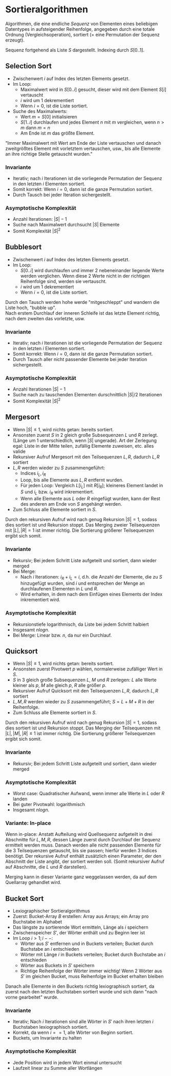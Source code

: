 # Sortieralgorithmen
Algorithmen, die eine endliche *Sequenz* von Elementen eines beliebigen Datentypes in aufsteigender Reihenfolge,
angegeben durch eine totale Ordnung (Vergleichsoperation), sortiert (= eine Permutation der Sequenz erzeugt).

Sequenz fortgehend als Liste $S$ dargestellt. Indexing durch $S[0..1]$.

## Selection Sort
- Zwischenwert $i$ auf Index des letzten Elements gesetzt.
- Im Loop:
    - Maximalwert wird in $S[0..i]$ gesucht, dieser wird mit dem Element $S[i]$ vertauscht
    - $i$ wird um 1 dekrementiert
    - Wenn $i = 0$, ist die Liste sortiert.
- Suche des Maximalwerts:
    - Wert $m = S[0]$ initialisieren
    - $S[1..i]$ durchlaufen und jedes Element $n$ mit $m$ vergleichen, wenn $n > m$ dann $m = n$
    - Am Ende ist $m$ das größte Element.

"Immer Maximalwert mit Wert am Ende der Liste vertauschen und danach zweitgrößtes Element mit vorletztem vertauschen, usw.,
bis alle Elemente an ihre richtige Stelle getauscht wurden."

### Invariante
- Iterativ; nach $i$ Iterationen ist die vorliegende Permutation der Sequenz in den letzten $i$ Elementen sortiert.
- Somit korrekt: Wenn $i = 0$, dann ist die ganze Permutation sortiert.
- Durch Tausch bei jeder Iteration sichergestellt.

### Asymptotische Komplexität
- Anzahl Iterationen: $|S| - 1$
- Suche nach Maximalwert durchsucht $|S|$ Elemente
- Somit Komplexität $|S|^2$


## Bubblesort
- Zwischenwert $i$ auf Index des letzten Elements gesetzt.
- Im Loop:
    - $S[0..i]$ wird durchlaufen und immer 2 nebeneinander liegende Werte werden verglichen. Wenn diese 2 Werte
      nicht in der richtigen Reihenfolge sind, werden sie vertauscht.
    - $i$ wird um 1 dekrementiert
    - Wenn $i = 0$, ist die Liste sortiert.

Durch den Tausch werden hohe werde "mitgeschleppt" und wandern die Liste hoch, "bubble up".  
Nach erstem Durchlauf der inneren Schleife ist das letzte Element richtig, nach dem zweiten
das vorletzte, usw.

### Invariante
- Iterativ; nach $i$ Iterationen ist die vorliegende Permutation der Sequenz in den letzten $i$ Elementen sortiert.
- Somit korrekt: Wenn $i = 0$, dann ist die ganze Permutation sortiert.
- Durch Tausch aller nicht passender Elemente bei jeder Iteration sichergestellt.

### Asymptotische Komplexität
- Anzahl Iterationen $|S| - 1$
- Suche nach zu tauschenden Elementen durschnittlich $|S| / 2$ Iterationen
- Somit Komplexität $|S|^2$


## Mergesort
- Wenn $|S| \le 1$, wird nichts getan: bereits sortiert.
- Ansonsten zuerst $S$ in 2 gleich große Subsequenzen $L$ und $R$ zerlegt. (Länge um 1 unterschiedlich, wenn $|S|$ ungerade).
  Art der Zerlegung egal: Liste in der Mitte teilen, zufällig Elemente zuweisen, etc. alles valide
- Rekursiver Aufruf Mergesort mit den Teilsequenzen $L, R$, dadurch $L, R$ sortiert
- $L, R$ werden wieder zu $S$ zusammengeführt:
    - Indices $i_L, i_R$
    - Loop, bis alle Elemente aus $L, R$ entfernt wurden.
    - Für jeden Loop: Vergleich $L[i_L]$ mit $R[i_R]$; kleineres Element landet in $S$ und $i_L$ bzw. $i_R$ wird inkrementiert.
    - Wenn alle Elemente aus $L$ oder $R$ eingefügt wurden, kann der Rest des anderen am Ende von $S$ angehängt werden.
- Zum Schluss alle Elemente sortiert in $S$.

Durch den rekursiven Aufruf wird nach genug Rekursion $|S| = 1$, sodass dies sortiert ist und Rekursion stoppt.
Das Merging zweier Teilsequenzen mit $|L|, |R| = 1$ ist immer richtig. Die Sortierung größerer Teilsequenzen ergibt sich somit.

### Invariante
- Rekursiv; Bei jedem Schritt Liste aufgeteilt und sortiert, dann wieder merged
- Bei Merge:
    - Nach $i$ Iterationen: $i_R + i_L = i$, d.h. die Anzahl der Elemente, die zu $S$ hinzugefügt wurden, sind $i$
      und entsprechen der Menge an durchlaufenen Elementen in $L$ und $R$.
    - Wird erhalten, in dem nach dem Einfügen eines Elements der Index inkrementiert wird.

### Asymptotische Komplexität
- Rekursionstiefe logarithmisch, da Liste bei jedem Schritt halbiert
- Insgesamt $n log n$.
- Bei Merge: Linear bzw. $n$, da nur ein Durchlauf.


## Quicksort
- Wenn $|S| \le 1$, wird nichts getan: bereits sortiert.
- Ansonsten zuerst Pivotwert $p$ wählen, normalerweise zufälliger Wert in $S$.
- $S$ in 3 gleich große Subsequenzen $L$, $M$ und $R$ zerlegen: $L$ alle Werte kleiner als $p$, $M$ alle gleich $p$, $R$ alle größer $p$.
- Rekursiver Aufruf Quicksort mit den Teilsequenzen $L, R$, dadurch $L, R$ sortiert
- $L, M, R$ werden wieder zu $S$ zusammengeführt; $S = L+M+R$ in der Reihenfolge.
- Zum Schluss alle Elemente sortiert in $S$.

Durch den rekursiven Aufruf wird nach genug Rekursion $|S| = 1$, sodass dies sortiert ist und Rekursion stoppt.
Das Merging der Teilsequenzen mit $|L|, |M|, |R| \le 1$ ist immer richtig. Die Sortierung größerer Teilsequenzen ergibt sich somit.

### Invariante
- Rekursiv; Bei jedem Schritt Liste aufgeteilt und sortiert, dann wieder merged

### Asymptotische Komplexität
- Worst case: Quadratischer Aufwand, wenn immer alle Werte in $L$ oder $R$ landen
- Bei guter Pivotwahl: logarithmisch
- Insgesamt $n log n$.

### Variante: In-place
Wenn in-place: Anstatt Aufteilung wird Quellsequenz aufgeteilt in drei Abschnitte für $L, M, R$, dessen Länge
zuerst durch Durchlauf der Sequenz ermittelt werden muss. Danach werden alle nicht passenden
Elemente für die 3 Teilsequenzen getauscht, bis sie passen; hierfür werden 3 Indices benötigt.
Der rekursive Aufruf enthält zusätzlich einen Parameter, der den Abschnitt der Liste angibt, der sortiert werden soll. 
(Somit rekursiver Aufruf auf Abschnitte, die $L$ und $R$ darstellen).

Merging kann in dieser Variante ganz weggelassen werden, da auf dem Quellarray gehandlet wird.


## Bucket Sort
- Lexiographischer Sortieralgorithmus
- Zuerst: Bucket-Array $B$ erstellen: Array aus Arrays; ein Array pro Buchstabe im Alphabet
- Das längste zu sortierende Wort ermitteln, Länge als $i$ speichern
- Zwischenspeicher $S'$, der Wörter enthält und zu Beginn leer ist
- Im Loop $i > 1; i--$:
    - Wörter aus $S'$ entfernen und in Buckets verteilen; Bucket durch Buchstabe an $i$ entschieden
    - Wörter mit Länge $i$ in Buckets verteilen; Bucket durch Buchstabe an $i$ entschieden
    - Wörter aus Buckets in $S'$ speichern
    - Richtige Reihenfolge der Wörter immer wichtig! 
      Wenn 2 Wörter aus $S'$ im gleichen Bucket, muss Reihenfolge im Bucket erhalten bleiben

Danach alle Elemente in den Buckets richtig lexiographisch sortiert, da zuerst nach den
letzten Buchstaben sortiert wurde und sich dann "nach vorne gearbeitet" wurde.

### Invariante
- Iterativ; Nach $i$ Iterationen sind alle Wörter in $S'$ nach ihren letzten $i$ Buchstaben
  lexiographisch sortiert.
- Korrekt, da wenn $i == 1$, alle Wörter von Beginn sortiert.
- Buckets, um Invariante zu halten

### Asymptotische Komplexität
- Jede Position wird in jedem Wort einmal untersucht
- Laufzeit linear zu Summe aller Wortlängen
